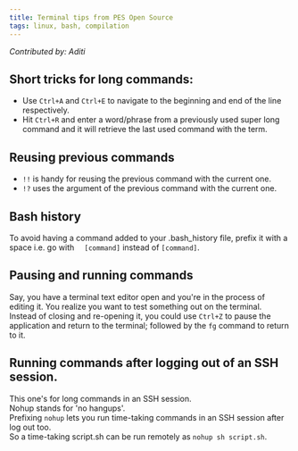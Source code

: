 ```yaml
---
title: Terminal tips from PES Open Source
tags: linux, bash, compilation
---
```


*Contributed by: Aditi*		      
## Short tricks for long commands:     
- Use `Ctrl+A` and `Ctrl+E` to navigate to the beginning and end of the line respectively.   
- Hit `Ctrl+R` and enter a word/phrase from a previously used super long command and it will retrieve the last used command with the term.  

## Reusing previous commands
- `!!` is handy for reusing the previous command with the current one.  
- `!?` uses the argument of the previous command with the current one.

## Bash history
To avoid having a command added to your .bash_history file, prefix it with a space i.e. go with `  [command]` instead of `[command]`.

## Pausing and running commands
Say, you have a terminal text editor open and you're in the process of editing it. You realize you want to test something out on the terminal.   
Instead of closing and re-opening it, you could use `Ctrl+Z` to pause the application and return to the terminal; followed by the `fg` command to return to it.

## Running commands after logging out of an SSH session. 
This one's for long commands in an SSH session.     
Nohup stands for 'no hangups'.   
Prefixing `nohup` lets you run time-taking commands in an SSH session after log out too.   
So a time-taking script.sh can be run remotely as `nohup sh script.sh`.



